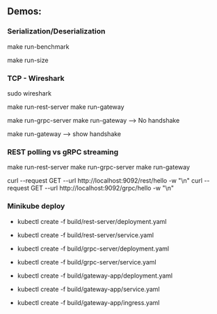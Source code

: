 ## Demos:

### Serialization/Deserialization

make run-benchmark

make run-size

### TCP - Wireshark

sudo wireshark

make run-rest-server
make run-gateway


make run-grpc-server
make run-gateway --> No handshake

make run-gateway --> show handshake

### REST polling vs gRPC streaming

make run-rest-server
make run-grpc-server
make run-gateway


curl --request GET   --url http://localhost:9092/rest/hello -w "\n"
curl --request GET   --url http://localhost:9092/grpc/hello -w "\n"

### Minikube deploy

- kubectl create -f build/rest-server/deployment.yaml
- kubectl create -f build/rest-server/service.yaml

- kubectl create -f build/grpc-server/deployment.yaml
- kubectl create -f build/grpc-server/service.yaml

- kubectl create -f build/gateway-app/deployment.yaml
- kubectl create -f build/gateway-app/service.yaml
- kubectl create -f build/gateway-app/ingress.yaml